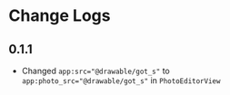 # Change Logs

## 0.1.1
- Changed `app:src="@drawable/got_s"` to `app:photo_src="@drawable/got_s"` in `PhotoEditorView`
